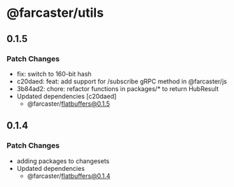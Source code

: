 # @farcaster/utils

## 0.1.5

### Patch Changes

- fix: switch to 160-bit hash
- c20daed: feat: add support for /subscribe gRPC method in @farcaster/js
- 3b84ad2: chore: refactor functions in packages/\* to return HubResult
- Updated dependencies [c20daed]
  - @farcaster/flatbuffers@0.1.5

## 0.1.4

### Patch Changes

- adding packages to changesets
- Updated dependencies
  - @farcaster/flatbuffers@0.1.4
